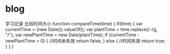 # blog
学习记录
比较时间大小
function compareTime(time) {
      if(time) {
        var currentTime = (new Date()).valueOf();
        var plantTime = time.replace(/\-/g, "\/");
        var newPlantTime = new Date(plantTime);
        if (currentTime - newPlantTime > 0) {
          //时间未失效
          return false;
        } else {
          //时间失效
          return true;
        }
      }
    }
